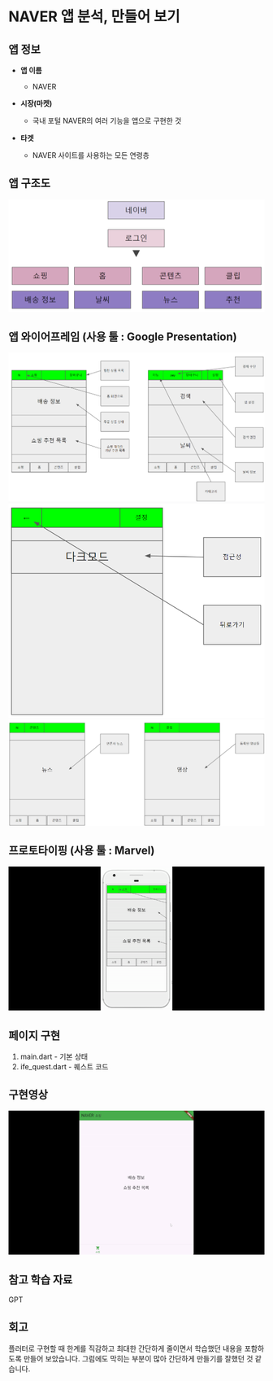 # NAVER 앱 분석, 만들어 보기 

## 앱 정보

- **앱 이름** 

  - NAVER    

- **시장(마켓)**  

  - 국내 포털 NAVER의 여러 기능을 앱으로 구현한 것  

- **타겟**  

  - NAVER 사이트를 사용하는 모든 연령층          



## 앱 구조도

<img src="https://github.com/rumelay/Aiffel_quest_cr/blob/main/assets/11.png">

## 앱 와이어프레임 (사용 툴 : Google Presentation)

<img src="https://github.com/rumelay/Aiffel_quest_cr/blob/main/assets/21.png">
<img src="https://github.com/rumelay/Aiffel_quest_cr/blob/main/assets/22.png">
<img src="https://github.com/rumelay/Aiffel_quest_cr/blob/main/assets/23.png">


## 프로토타이핑 (사용 툴 : Marvel)

<img src="https://github.com/rumelay/Aiffel_quest_cr/blob/main/assets/wrwq.gif">

## 페이지 구현
1. main.dart - 기본 상태
2. ife_quest.dart - 퀘스트 코드

## 구현영상 

<img src="https://github.com/rumelay/Aiffel_quest_cr/blob/main/assets/325.gif">

## 참고 학습 자료 

GPT

## 회고
플러터로 구현할 때 한계를 직감하고 최대한 간단하게 줄이면서 학습했던 내용을 포함하도록 
만들어 보았습니다. 그럼에도 막히는 부분이 많아 간단하게 만들기를 잘했던 것 같습니다.
